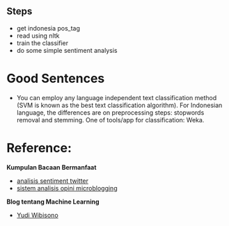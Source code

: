 Steps
-----

- get indonesia pos_tag
- read using nltk
- train the classifier
- do some simple sentiment analysis

Good Sentences
==

- You can employ any language independent text classification method
  (SVM is known as the best text classification algorithm). For
  Indonesian language, the differences are on preprocessing steps:
  stopwords removal and stemming. One of tools/app for classification:
  Weka.

Reference:
==

**Kumpulan Bacaan Bermanfaat**

- [analisis sentiment twitter](https://yudiwbs.wordpress.com/2011/12/26/analisis-twee-analisis-opini-sentimen/)
- [sistem analisis opini microblogging](http://yuliadi.com/file/paper/yudi_wibisono_sistem_analisis_opini_microblogging_ver4.pdf)


**Blog tentang Machine Learning**

- [Yudi Wibisono](https://yudiwbs.wordpress.com/)
